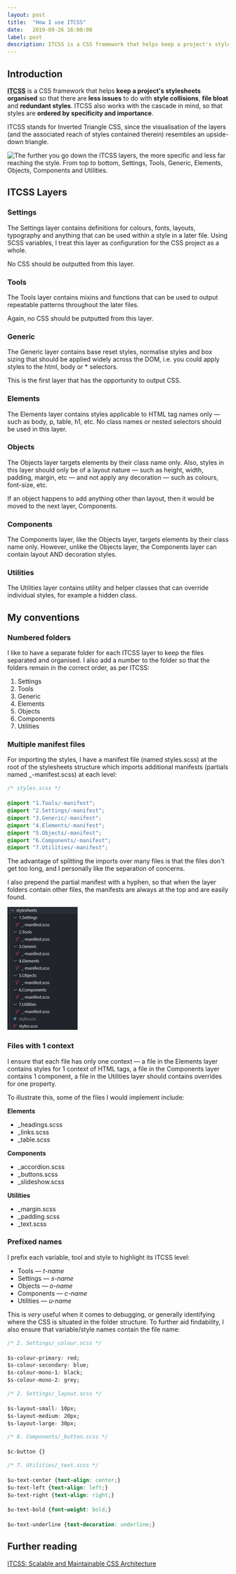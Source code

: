 ```yaml
---
layout: post
title:  "How I use ITCSS"
date:   2019-09-26 16:00:00
label: post
description: ITCSS is a CSS framework that helps keep a project's stylesheets organised so that there are less issues to do with style collisions, file bloat and redundant styles.
---
```


## Introduction

**<abbr title="Inverted Triangle CSS">ITCSS</abbr>** is a CSS framework that helps **keep a project's stylesheets organised** so that there are **less issues** to do with **style collisions**, **file bloat** and **redundant styles**. ITCSS also works with the cascade in mind, so that styles are **ordered by specificity and importance**.

ITCSS stands for Inverted Triangle CSS, since the visualisation of the layers (and the associated reach of styles contained therein) resembles an upside-down triangle.

<img src="https://www.xfivecdn.com/xfive/wp-content/uploads/2016/02/01083650/itcss-layers2.svg" alt="The further you go down the ITCSS layers, the more specific and less far reaching the style. From top to bottom, Settings, Tools, Generic, Elements, Objects, Components and Utilities." class="c-post__image">

## ITCSS Layers

### Settings

The Settings layer contains definitions for colours, fonts, layouts, typography and anything that can be used within a style in a later file. Using SCSS variables, I treat this layer as configuration for the CSS project as a whole.

No CSS should be outputted from this layer.

### Tools

The Tools layer contains mixins and functions that can be used to output repeatable patterns throughout the later files.

Again, no CSS should be putputted from this layer.

### Generic

The Generic layer contains base reset styles, normalise styles and box sizing that should be applied widely across the DOM, i.e. you could apply styles to the html, body or * selectors.

This is the first layer that has the opportunity to output CSS.

### Elements

The Elements layer contains styles applicable to HTML tag names only — such as body, p, table, h1, etc. No class names or nested selectors should be used in this layer.

### Objects

The Objects layer targets elements by their class name only. Also, styles in this layer should only be of a layout nature — such as height, width, padding, margin, etc — and not apply any decoration — such as colours, font-size, etc.

If an object happens to add anything other than layout, then it would be moved to the next layer, Components.

### Components

The Components layer, like the Objects layer, targets elements by their class name only. However, unlike the Objects layer, the Components layer can contain layout AND decoration styles.

### Utilities

The Utilities layer contains utility and helper classes that can override individual styles, for example a hidden class.

## My conventions

### Numbered folders

I like to have a separate folder for each ITCSS layer to keep the files separated and organised. I also add a number to the folder so that the folders remain in the correct order, as per ITCSS:
1. Settings
2. Tools
3. Generic
4. Elements
5. Objects
6. Components
7. Utilities

### Multiple manifest files

For importing the styles, I have a manifest file (named styles.scss) at the root of the stylesheets structure which imports additional manifests (partials named _-manifest.scss) at each level:

```css
/* styles.scss */

@import "1.Tools/-manifest";
@import "2.Settings/-manifest";
@import "3.Generic/-manifest";
@import "4.Elements/-manifest";
@import "5.Objects/-manifest";
@import "6.Components/-manifest";
@import "7.Utilities/-manifest";
```

The advantage of splitting the imports over many files is that the files don't get too long, and I personally like the separation of concerns.

I also prepend the partial manifest with a hyphen, so that when the layer folders contain other files, the manifests are always at the top and are easily found.

<img src="/static/images/posts/2019-09-26-itcss-1.png" alt="The take away from how I structure my ITCSS folder is that I number each ITCSS layer folder, each folder contains its own manifest, and I prepend the manifest files with a hyphen to ensure it sits at the top when the files are ordered alphabetically." class="c-post__image">

### Files with 1 context

I ensure that each file has only one context — a file in the Elements layer contains styles for 1 context of HTML tags, a file in the Components layer contains 1 component, a file in the Utilities layer should contains overrides for one property.

To illustrate this, some of the files I would implement include:

**Elements**
* _headings.scss
* _links.scss
* _table.scss

**Components**
* _accordion.scss
* _buttons.scss
* _slideshow.scss

**Utilities**
* _margin.scss
* _padding.scss
* _text.scss

### Prefixed names

I prefix each variable, tool and style to highlight its ITCSS level:

* Tools — _t-name_
* Settings — _s-name_
* Objects — _o-name_
* Components — _c-name_
* Utilities — _u-name_

This is _very_ useful when it comes to debugging, or generally identifying where the CSS is situated in the folder structure. To further aid findability, I also ensure that variable/style names contain the file name:

```css
/* 2. Settings/_colour.scss */

$s-colour-primary: red;
$s-colour-secondary: blue;
$s-colour-mono-1: black;
$s-colour-mono-2: grey;
```

```css
/* 2. Settings/_layout.scss */

$s-layout-small: 10px;
$s-layout-medium: 20px;
$s-layout-large: 30px;
```

```css
/* 6. Components/_button.scss */

$c-button {}
```

```css
/* 7. Utilities/_text.scss */

$u-text-center {text-align: center;}
$u-text-left {text-align: left;}
$u-text-right {text-align: right;}

$u-text-bold {font-weight: bold;}

$u-text-underline {text-decoration: underline;}
```

## Further reading
<a href="https://www.xfive.co/blog/itcss-scalable-maintainable-css-architecture/" target="_blank">ITCSS: Scalable and Maintainable CSS Architecture</a>
